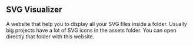 ## SVG Visualizer

A website that help you to display all your SVG files inside a folder. Usually big projects have a lot of SVG icons in the assets folder.
You can open directly that folder with this website.

